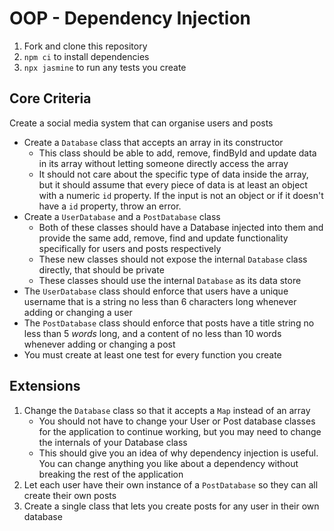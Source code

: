# OOP - Dependency Injection

1. Fork and clone this repository
2. `npm ci` to install dependencies
3. `npx jasmine` to run any tests you create

## Core Criteria

Create a social media system that can organise users and posts

- Create a `Database` class that accepts an array in its constructor
    - This class should be able to add, remove, findById and update data in its array without letting someone directly access the array
    - It should not care about the specific type of data inside the array, but it should assume that every piece of data is at least an object with a numeric `id` property. If the input is not an object or if it doesn't have a `id` property, throw an error.
- Create a `UserDatabase` and a `PostDatabase` class
    - Both of these classes should have a Database injected into them and provide the same add, remove, find and update functionality specifically for users and posts respectively
    - These new classes should not expose the internal `Database` class directly, that should be private
    - These classes should use the internal `Database` as its data store
- The `UserDatabase` class should enforce that users have a unique username that is a string no less than 6 characters long whenever adding or changing a user
- The `PostDatabase` class should enforce that posts have a title string no less than 5 _words_ long, and a content of no less than 10 words whenever adding or changing a post
- You must create at least one test for every function you create

## Extensions

1. Change the `Database` class so that it accepts a `Map` instead of an array
    - You should not have to change your User or Post database classes for the application to continue working, but you may need to change the internals of your Database class
    - This should give you an idea of why dependency injection is useful. You can change anything you like about a dependency without breaking the rest of the application
2. Let each user have their own instance of a `PostDatabase` so they can all create their own posts
3. Create a single class that lets you create posts for any user in their own database
